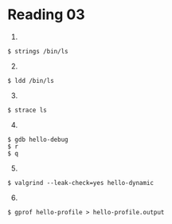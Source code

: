Reading 03
==========

1.

	$ strings /bin/ls
	
2.

	$ ldd /bin/ls
	
3.

	$ strace ls
	
4.

	$ gdb hello-debug
	$ r
	$ q
	
5.

	$ valgrind --leak-check=yes hello-dynamic
	
6.

	$ gprof hello-profile > hello-profile.output